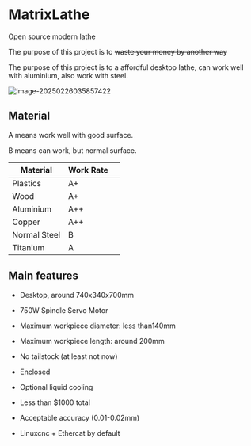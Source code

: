 # MatrixLathe
Open source modern lathe



The purpose of this project is to ~~waste your money by another way~~

The purpose of this project is to a affordful desktop lathe, can work well with aluminium, also work with steel.

![image-20250226035857422](https://img.mpx.wiki/i/2025/02/26/67be2103c8865.webp)





## Material

A means work well with good surface.

B means can work, but normal surface.

| Material     | Work Rate |      |
| ------------ | --------- | ---- |
| Plastics     | A+        |      |
| Wood         | A+        |      |
| Aluminium    | A++       |      |
| Copper       | A++       |      |
| Normal Steel | B         |      |
| Titanium     | A         |      |



## Main features

- Desktop, around 740x340x700mm

- 750W Spindle Servo Motor

- Maximum workpiece diameter: less than140mm

- Maximum workpiece length: around 200mm

- No tailstock (at least not now)

- Enclosed

- Optional liquid cooling

- Less than $1000 total

- Acceptable accuracy (0.01-0.02mm)

- Linuxcnc  + Ethercat by default

  









